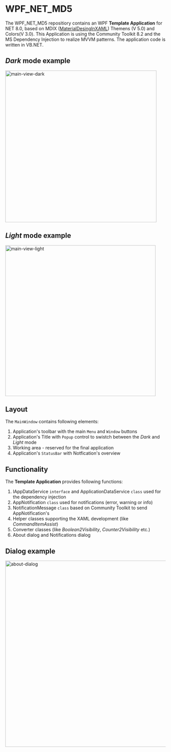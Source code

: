 # WPF_NET_MD5
The WPF_NET_MD5 repositiory contains an WPF **Template Application** for NET 8.0, based on MDIX ([MaterialDesingInXAML](http://materialdesigninxaml.net/)) Themens (V 5.0) and Colors(V 3.0). This Application is using the Community Toolkit 8.2 and the MS Dependency Injection to realize MVVM patterns. The application code is written in VB.NET.

## *Dark* mode example
<img width="475" alt="main-view-dark" src="https://github.com/DrCQ/WPF_NET_MD5/assets/49019093/82d1dd26-2363-4755-ac76-679f5d408d6e">

## *Light* mode example

<img width="472" alt="main-view-light" src="https://github.com/DrCQ/WPF_NET_MD5/assets/49019093/7da39fd5-ea6d-46d3-9545-a6381a51256d">

## Layout
The `MainWindow` contains following elements:
1. Application's toolbar with the main `Menu` and `Window` buttons
2. Application's Title with `Popup` control to swistch between the *Dark* and *Light* mode
3. Working area - reserved for the final application
4. Application's `StatusBar` with Notfication's overview

## Functionality
The **Template Application** provides following functions:
1. IAppDataService `interface` and ApplicationDataService `class` used for the dependency injection
2. AppNotification `class` used for notifications (error, warning or info)
3. NotificationMessage `class` based on Community Toolkit to send AppNotification's
4. Helper classes supporting the XAML development (like *CommandItemAssist*)
5. Converter classes (like *Boolean2Visibility*, *Counter2Visibility* etc.)
6. About dialog and Notifications dialog

## Dialog example
<img width="583" alt="about-dialog" src="https://github.com/DrCQ/WPF_NET_MD5/assets/49019093/75074a14-08fa-406e-b6de-4e3de3a5638a">
